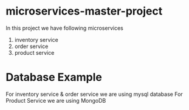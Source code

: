 # microservices-master-project
In this project we have following microservices
1. inventory service
2. order service
3. product service

# Database Example
For inventory service & order service we are using mysql database
For Product Service we are using MongoDB

